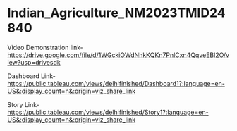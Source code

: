 # Indian_Agriculture_NM2023TMID24840
Video Demonstration link-https://drive.google.com/file/d/1WGckiOWdNhkKQKn7PnlCxn4QqveEBl2O/view?usp=drivesdk 

Dashboard Link-https://public.tableau.com/views/delhifinished/Dashboard1?:language=en-US&:display_count=n&:origin=viz_share_link

Story Link-https://public.tableau.com/views/delhifinished/Story1?:language=en-US&:display_count=n&:origin=viz_share_link
